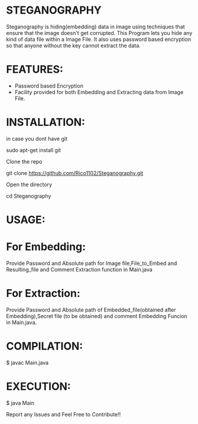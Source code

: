 #                                             STEGANOGRAPHY
Steganography is hiding(embedding) data in image using techniques that ensure that the image doesn't get corrupted. This Program lets you hide any kind of data file within a Image File. It also uses password based encryption so that anyone without the key cannot extract the data.

# FEATURES:
* Password based Encryption
* Facility provided for both Embedding and Extracting data from Image File.

# INSTALLATION:
in case you dont have git

sudo apt-get install git

Clone the repo

git clone https://github.com/Rico1102/Steganography.git

Open the directory

cd Steganography


# USAGE:
 # For Embedding:
 Provide Password and Absolute path for Image file,File_to_Embed and Resulting_file and Comment Extraction function in Main.java
 
 # For Extraction:
 Provide Password and Absolute path of Embedded_file(obtained after Embedding),Secret file (to be obtained) and comment Embedding Funcion in Main.java.
 
# COMPILATION:
$ javac Main.java

# EXECUTION:
$ java Main

Report any Issues and Feel Free to Contribute!!
